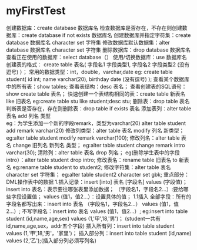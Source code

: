# myFirstTest
创建数据库：create database 数据库名
检查数据库是否存在，不存在则创建数据库：create database if not exists 数据库名
创建数据库并指定字符集：create database 数据库名 character set 字符集
修改数据库默认数据集：alter database 数据库名 character set 字符集
删除数据库：drop database 数据库名
查看正在使用的数据库：select database（）
使用/切换数据库：use 数据库名
创建表的格式：
create table 表名(
  字段名1 字段类型1,
  字段名2 字段类型2    (没有逗号)
）；
常用的数据类型：int，double，varchar,date
eg:
create table student(
  id int;
  name varchar(20),
  birthday date   (没有逗号)
);
查看某个数据库中的所有表：show tables;
查看表结构：desc 表名；
查看创建表的SQL语句：show create table 表名；
快速创建一个表结构相同的表：create table 新表名 like 旧表名   eg:create table stu like student;desc stu;
删除表：drop table 表名
判断表是否存在，存在则删除表：drop table if exists 表名
添加表列：alter table 表名 add 列名 类型     
eg：为学生添加一个新的字段remark，类型为varchar(20)
  alter table student add remark varchar(20)
修改列类型：alter table 表名 modify 列名 新类型；       eg:alter table student modify remark varchar(100);
修改列名：alter table 表名 change 旧列名 新列名 类型；   eg:alter table student change remark intro varchar(30);
清除列：alter table 表名 drop 列名；     eg(删除学生表中的字段intro）：alter table student drop intro;
修改表名：rename table 旧表名 to 新表名      eg:rename table student to student2;
修改字符集：alter table 表名 character set 字符集；   eg:alter table student2 character set gbk;
重点部分：
DML操作表中的数据
1.插入记录：insert [into] 表名 [字段名] values (字段值)；
            insert into 表名：表示要往哪张表里添加数据；
            （字段名1，字段名2...）:要给哪些字段设置值；
            values (值1，值2...）：设置具体的值；
  1.1插入    全部字段：所有的字段名都写出来：insert into 表名 （字段名1，字段名2...） values (值1，值2...）;
                     不写字段名：insert into 表名 values (值1，值2...）;
                     eg:insert into table student (id,name,age,sex) values (1,'甲',18,'男')；
                         (student一共有id,name,age,sex，addr五个字段)
                        插入所有列：insert into table student values (1,'甲',18,'男'，'家里')；
                        插入部分列：insert into table student (id,name) values (2,'乙');(插入部分列必须写列名)
                        
                     
                     
                     
                     
                     
                     
                     
                     
                     
                     
                     
                     
                     
                     
                     
                     
                     
                     
                     
                     
                     
                     
                     
                     
                     
                  
